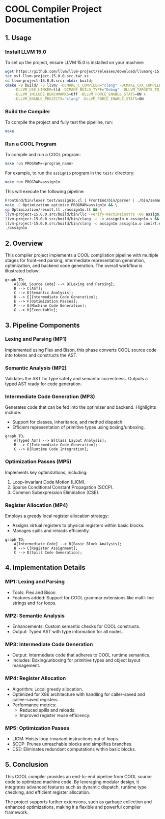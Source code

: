 # COOL Compiler Project Documentation

## 1. Usage
### Install LLVM 15.0
To set up the project, ensure LLVM 15.0 is installed on your machine:

```bash
wget https://github.com/llvm/llvm-project/releases/download/llvmorg-15.0.0/llvm-project-15.0.0.src.tar.xz
tar xvf llvm-project-15.0.0.src.tar.xz
cd llvm-project-15.0.0.src; mkdir build;
cmake -B build/ -S llvm/ -DCMAKE_C_COMPILER="clang" -DCMAKE_CXX_COMPILER="clang++" \
    -DLLVM_USE_LINKER=lld -DCMAKE_BUILD_TYPE="Debug" -DLLVM_TARGETS_TO_BUILD="X86" \
    -DLLVM_INCLUDE_BENCHMARKS=Off -DLLVM_FORCE_ENABLE_STATS=ON \
    -DLLVM_ENABLE_PROJECTS="clang" -DLLVM_FORCE_ENABLE_STATS=ON 
```

### Build the Compiler
To compile the project and fully test the pipeline, run:

```bash
make
```

### Run a COOL Program
To compile and run a COOL program:

```bash
make run PROGRAM=<program_name>
```

For example, to run the `assign1o` program in the `test/` directory:

```bash
make run PROGRAM=assign1o
```

This will execute the following pipeline:

```bash
FrontEnd/bin/lexer test/assign1o.cl | FrontEnd/bin/parser | ./bin/semant | CodeGen/bin/cgen-2 > Optimization/tests/testing/assign1o.ll 2>/dev/null && \
make -C Optimization optimize PROGRAM=assign1o && \
cp Optimization/result.ll ./assign1o.ll && \
llvm-project-15.0.0.src/build/bin/llc -verify-machineinstrs -O0 assign1o.ll -o assign1o.s && \
llvm-project-15.0.0.src/build/bin/clang -c -o assign1o.o assign1o.s && \
llvm-project-15.0.0.src/build/bin/clang -o assign1o assign1o.o coolrt.o && \
./assign1o
```

## 2. Overview
This compiler project implements a COOL compilation pipeline with multiple stages for front-end parsing, intermediate representation generation, optimization, and backend code generation. The overall workflow is illustrated below:

```mermaid
graph TD;
    A[COOL Source Code] --> B[Lexing and Parsing];
    B --> C[AST];
    C --> D[Semantic Analysis];
    D --> E[Intermediate Code Generation];
    E --> F[Optimization Passes];
    F --> G[Machine Code Generation];
    G --> H[Executable];
```

## 3. Pipeline Components
### Lexing and Parsing (MP1)
Implemented using Flex and Bison, this phase converts COOL source code into tokens and constructs the AST.

### Semantic Analysis (MP2)
Validates the AST for type safety and semantic correctness. Outputs a typed AST ready for code generation.

### Intermediate Code Generation (MP3)
Generates code that can be fed into the optimizer and backend. Highlights include:
- Support for classes, inheritance, and method dispatch.
- Efficient representation of primitive types using boxing/unboxing.

```mermaid
graph TD;
    A[Typed AST] --> B[Class Layout Analysis];
    B --> C[Intermediate Code Generation];
    C --> D[Runtime Code Integration];
```

### Optimization Passes (MP5)
Implements key optimizations, including:
1. Loop-Invariant Code Motion (LICM).
2. Sparse Conditional Constant Propagation (SCCP).
3. Common Subexpression Elimination (CSE).

### Register Allocation (MP4)
Employs a greedy local register allocation strategy:
- Assigns virtual registers to physical registers within basic blocks.
- Manages spills and reloads efficiently.

```mermaid
graph TD;
    A[Intermediate Code] --> B[Basic Block Analysis];
    B --> C[Register Assignment];
    C --> D[Spill Code Generation];
```

## 4. Implementation Details
### MP1: Lexing and Parsing
- Tools: Flex and Bison.
- Features added: Support for COOL grammar extensions like multi-line strings and `for` loops.

### MP2: Semantic Analysis
- Enhancements: Custom semantic checks for COOL constructs.
- Output: Typed AST with type information for all nodes.

### MP3: Intermediate Code Generation
- Output: Intermediate code that adheres to COOL runtime semantics.
- Includes: Boxing/unboxing for primitive types and object layout management.

### MP4: Register Allocation
- Algorithm: Local greedy allocation.
- Optimized for X86 architecture with handling for caller-saved and callee-saved registers.
- Performance metrics:
    - Reduced spills and reloads.
    - Improved register reuse efficiency.

### MP5: Optimization Passes
- LICM: Hoists loop-invariant instructions out of loops.
- SCCP: Prunes unreachable blocks and simplifies branches.
- CSE: Eliminates redundant computations within basic blocks.

## 5. Conclusion
This COOL compiler provides an end-to-end pipeline from COOL source code to optimized machine code. By leveraging modular design, it integrates advanced features such as dynamic dispatch, runtime type checking, and efficient register allocation.

The project supports further extensions, such as garbage collection and enhanced optimizations, making it a flexible and powerful compiler framework.


